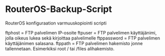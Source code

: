 # RouterOS-Backup-Script
RouterOS konfiguraation varmuuskopiointi scripti

ftphost = FTP palvelimen IP-osoite
ftpuser = FTP palvelimen käyttäjänimi, jolla oikeus lukea sekä kirjoittaa palvelimelle
ftppassword = FTP palvelimen käyttäjänimen salasana.
ftppath = FTP palvelimen hakemisto jonne tallennetaan. Esimerkiksi root / tai /files alihakemisto.
